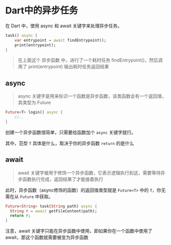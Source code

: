 # Dart中的异步任务

在 Dart 中，使用 async 和 await 关键字来处理异步任务。

```dart
task() async {
    var entrypoint = await findEntrypoint();
    print(entrypoint);
}
```

> 在上面这个 异步函数 中，进行了一个耗时任务 findEntrypoint()，然后调用了 print(entrypoint) 输出耗时任务返回结果

## async

> async 关键字是用来标识一个函数是异步函数，该类函数会有一个返回值，其类型为 Future

```dart
Future<T> login() async {
    //..
}
```

创建一个异步函数很简单，只需要给函数加个 `async` 关键字就行。

其中，范型 `T` 具体是什么，取决于你的异步函数 `return` 的是什么

## await

> await 关键字被用于修饰一个异步函数，它表示逻辑执行到这，需要等待异步函数执行完成，返回结果了才能接着执行

此时，异步函数（async修饰的函数）的返回值类型就是 `Future<T>` 中的 `T`，你无需在从 `Future` 中获取。

```dart
Future<String> task(String path) async {
  String r = await getFileContent(path);
  return r;
}
```

注意，await 关键字只能在异步函数中使用，即如果你在一个函数中使用了 await，那这个函数就需要被变为异步函数
